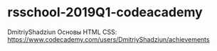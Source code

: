 # rsschool-2019Q1-codeacademy
DmitriyShadziun
Основы HTML CSS: 
https://www.codecademy.com/users/DmitriyShadziun/achievements

